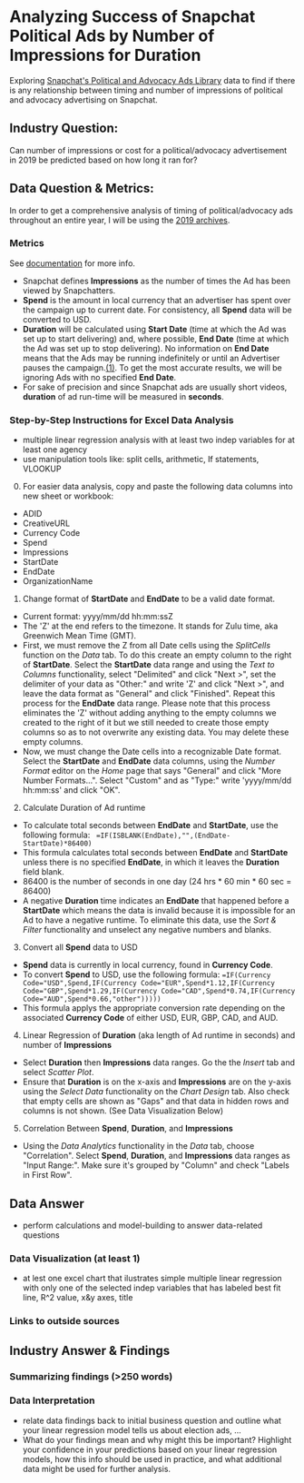 # Analyzing Success of Snapchat Political Ads by Number of Impressions for Duration
Exploring [Snapchat's Political and Advocacy Ads Library](https://www.snap.com/en-US/political-ads/) data to find if there is any relationship between timing and number of impressions of political and advocacy advertising on Snapchat.  

## Industry Question:
Can number of impressions or cost for a political/advocacy advertisement in 2019 be predicted based on how long it ran for?

## Data Question & Metrics:
In order to get a comprehensive analysis of timing of political/advocacy ads throughout an entire year, I will be using the [2019 archives](https://github.com/CamilaCamacho/timing_of_impressions_snapchat_political_ads/blob/master/PoliticalAds.csv).

### Metrics 
See [documentation](https://github.com/CamilaCamacho/timing_of_impressions_snapchat_political_ads/blob/master/2019PoliticalAds_readme.txt) for more info.
* Snapchat defines **Impressions** as the number of times the Ad has been viewed by Snapchatters. 
* **Spend** is the amount in local currency that an advertiser has spent over the campaign up to current date. For consistency, all **Spend** data will be converted to USD. 
* **Duration** will be calculated using **Start Date** (time at which the Ad was set up to start delivering) and, where possible, **End Date** (time at which the Ad was set up to stop delivering). No information on **End Date** means that the Ads may be running indefinitely or until an Advertiser pauses the campaign.[(1)](https://businesshelp.snapchat.com/en-US/article/political-ads-library). To get the most accurate results, we will be ignoring Ads with no specified **End Date**.
* For sake of precision and since Snapchat ads are usually short videos, **duration** of ad run-time will be measured in **seconds**.

### Step-by-Step Instructions for Excel Data Analysis
* multiple linear  regression analysis with at least two indep variables for at least one agency 
* use manipulation tools like: split cells, arithmetic, If statements, VLOOKUP
0. For easier data analysis, copy and paste the following data columns into new sheet or workbook:
* ADID
* CreativeURL
* Currency Code
* Spend
* Impressions
* StartDate
* EndDate
* OrganizationName

1. Change format of **StartDate** and **EndDate** to be a valid date format.
* Current format: yyyy/mm/dd hh:mm:ssZ 
* The 'Z' at the end refers to the timezone. It stands for Zulu time, aka Greenwich Mean Time (GMT).
* First, we must remove the Z from all Date cells using the _SplitCells_ function on the _Data_ tab. 
To do this create an empty column to the right of **StartDate**. Select the **StartDate** data range and using the _Text to Columns_ functionality, select "Delimited" and click "Next >", set the delimiter of your data as "Other:" and write 'Z' and click "Next >", and leave the data format as "General" and click "Finished". Repeat this process for the **EndDate** data range.
Please note that this process eliminates the 'Z' without adding anything to the empty columns we created to the right of it but we still needed to create those empty columns so as to not overwrite any existing data. You may delete these empty columns.
* Now, we must change the Date cells into a recognizable Date format. Select the **StartDate** and **EndDate** data columns, using the _Number Format_ editor on the _Home_ page that says "General" and click "More Number Formats...". Select "Custom" and as "Type:" write 'yyyy/mm/dd hh:mm:ss' and click "OK". 

2. Calculate Duration of Ad runtime
* To calculate total seconds between **EndDate** and **StartDate**, use the following formula:
``` =IF(ISBLANK(EndDate),"",(EndDate-StartDate)*86400)```
* This formula calculates total seconds between **EndDate** and **StartDate** unless there is no specified **EndDate**, in which it leaves the **Duration** field blank. 
* 86400 is the number of seconds in one day (24 hrs * 60 min * 60 sec = 86400)
* A negative **Duration** time indicates an **EndDate** that happened before a **StartDate** which means the data is invalid because it is impossible for an Ad to have a negative runtime. To eliminate this data, use the _Sort & Filter_ functionality and unselect any negative numbers and blanks.

3. Convert all **Spend** data to USD
* **Spend** data is currently in local currency, found in **Currency Code**.
* To convert **Spend** to USD, use the following formula:
```=IF(Currency Code="USD",Spend,IF(Currency Code="EUR",Spend*1.12,IF(Currency Code="GBP",Spend*1.29,IF(Currency Code="CAD",Spend*0.74,IF(Currency Code="AUD",Spend*0.66,"other")))))```
* This formula applys the appropriate conversion rate depending on the associated **Currency Code** of either USD, EUR, GBP, CAD, and AUD. 

4. Linear Regression of **Duration** (aka length of Ad runtime in seconds) and number of **Impressions**
* Select **Duration** then **Impressions** data ranges. Go the the _Insert_ tab and select _Scatter Plot_. 
* Ensure that **Duration** is on the x-axis and **Impressions** are on the y-axis using the _Select Data_ functionality on the _Chart Design_ tab. Also check that empty cells are shown as "Gaps" and that data in hidden rows and columns is not shown. (See Data Visualization Below)

5. Correlation Between **Spend**, **Duration**, and **Impressions**
* Using the _Data Analytics_ functionality in the _Data_ tab, choose "Correlation". Select **Spend**, **Duration**, and **Impressions** data ranges as "Input Range:". Make sure it's grouped by "Column" and check "Labels in First Row".


## Data Answer
* perform calculations and model-building to answer data-related questions 
### Data Visualization (at least 1)
* at lest one excel chart that ilustrates simple multiple linear regression with only one of the selected indep variables that has labeled best fit line, R^2 value, x&y axes, title
### Links to outside sources

## Industry Answer & Findings
### Summarizing findings (>250 words)
### Data Interpretation
* relate data findings back to initial business question and outline what your linear regression model tells us about election ads, ... 
* What do your findings mean and why might this be important? Highlight your confidence in your predictions based on your linear regression models, how this info should be used in practice, and what additional data might be used for further analysis. 

